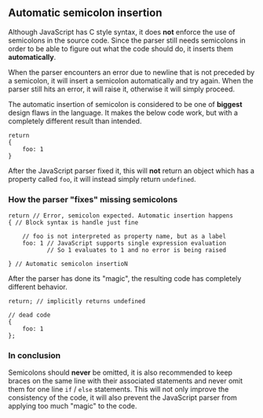 ## Automatic semicolon insertion

Although JavaScript has C style syntax, it does **not** enforce the use of
semicolons in the source code. Since the parser still needs semicolons in order 
to be able to figure out what the code should do, it inserts them 
**automatically**.

When the parser encounters an error due to newline that is not preceded by a 
semicolon, it will insert a semicolon automatically and try again. When the
parser still hits an error, it will raise it, otherwise it will simply proceed.

The automatic insertion of semicolon is considered to be one of **biggest**
design flaws in the language. It makes the below code work, but  with a 
completely different result than intended.

    return
    {
        foo: 1
    }

After the JavaScript parser fixed it, this will **not** return an object which 
has a property called `foo`, it will instead simply return `undefined`.

### How the parser "fixes" missing semicolons

    return // Error, semicolon expected. Automatic insertion happens
    { // Block syntax is handle just fine

        // foo is not interpreted as property name, but as a label
        foo: 1 // JavaScript supports single expression evaluation
               // So 1 evaluates to 1 and no error is being raised

    } // Automatic semicolon insertioN

After the parser has done its "magic", the resulting code has completely
different behavior.

    return; // implicitly returns undefined

    // dead code
    {
        foo: 1
    };

### In conclusion

Semicolons should **never** be omitted, it is also recommended to keep braces 
on the same line with their associated statements and never omit them for one 
line `if` / `else` statements. This will not only improve the consistency of the
code, it will also prevent the JavaScript parser from applying too much "magic"
to the code.


